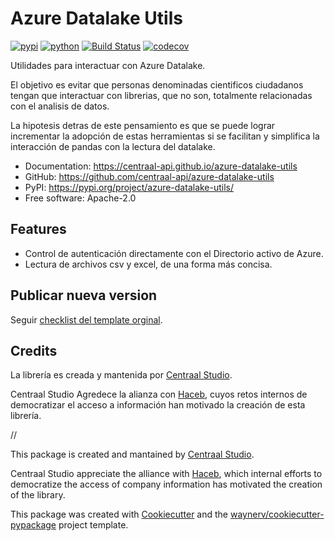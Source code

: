 # Azure Datalake Utils


[![pypi](https://img.shields.io/pypi/v/azure-datalake-utils.svg)](https://pypi.org/project/azure-datalake-utils/)
[![python](https://img.shields.io/pypi/pyversions/azure-datalake-utils.svg)](https://pypi.org/project/azure-datalake-utils/)
[![Build Status](https://github.com/centraal-api/azure-datalake-utils/actions/workflows/dev.yml/badge.svg)](https://github.com/centraal-api/azure-datalake-utils/actions/workflows/dev.yml)
[![codecov](https://codecov.io/gh/centraal-api/azure-datalake-utils/branch/main/graphs/badge.svg)](https://codecov.io/github/centraal-api/azure-datalake-utils)



Utilidades para interactuar con Azure Datalake.

El objetivo es evitar que personas denominadas cientificos ciudadanos tengan que interactuar con librerias, que no son, totalmente relacionadas con el analisis de datos.

La hipotesis detras de este pensamiento es que se puede lograr incrementar la adopción de estas herramientas si se facilitan y simplifica la interacción de pandas con la lectura del datalake.

* Documentation: <https://centraal-api.github.io/azure-datalake-utils>
* GitHub: <https://github.com/centraal-api/azure-datalake-utils>
* PyPI: <https://pypi.org/project/azure-datalake-utils/>
* Free software: Apache-2.0


## Features

* Control de autenticación directamente con el Directorio activo de Azure.
* Lectura de archivos csv y excel, de una forma más concisa.


## Publicar nueva version

Seguir [checklist del template orginal](https://waynerv.github.io/cookiecutter-pypackage/pypi_release_checklist/).


## Credits

La librería es creada y mantenida por [Centraal Studio](https://centraal.studio/).
 
Centraal Studio Agredece la alianza con [Haceb](https://www.haceb.com/), cuyos retos internos  de democratizar el acceso a información han motivado la creación de esta librería.

//

This package is created and mantained by [Centraal Studio](https://centraal.studio/).

Centraal Studio appreciate the alliance with [Haceb](https://www.haceb.com/), which internal efforts to democratize the access of company information has motivated the creation of the library.

This package was created with [Cookiecutter](https://github.com/audreyr/cookiecutter) and the [waynerv/cookiecutter-pypackage](https://github.com/waynerv/cookiecutter-pypackage) project template.
